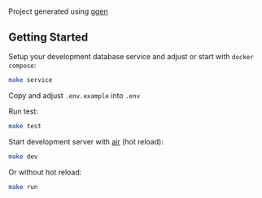 # <ggen-tempalate>

Project generated using [ggen](https://github.com/ryanadiputraa/ggen)

## Getting Started

Setup your development database service and adjust or start with `docker compose`:

```bash
make service
```

Copy and adjust `.env.example` into `.env`

Run test:

```bash
make test
```

Start development server with [air](https://github.com/air-verse/air) (hot reload):

```bash
make dev
```

Or without hot reload:

```bash
make run
```
